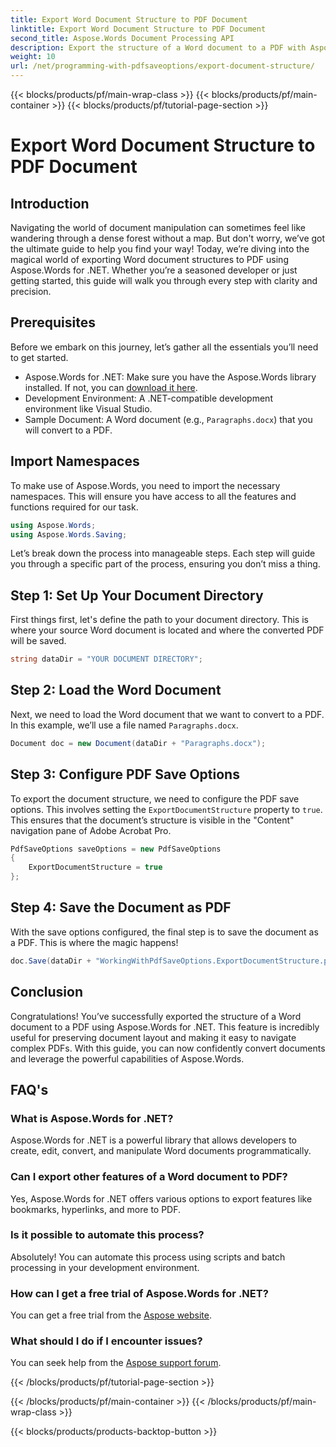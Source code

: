 ```yaml
---
title: Export Word Document Structure to PDF Document
linktitle: Export Word Document Structure to PDF Document
second_title: Aspose.Words Document Processing API
description: Export the structure of a Word document to a PDF with Aspose.Words for .NET. Follow our step-by-step guide to preserve document layout and improve PDF navigation.
weight: 10
url: /net/programming-with-pdfsaveoptions/export-document-structure/
---
```


{{< blocks/products/pf/main-wrap-class >}}
{{< blocks/products/pf/main-container >}}
{{< blocks/products/pf/tutorial-page-section >}}

# Export Word Document Structure to PDF Document

## Introduction

Navigating the world of document manipulation can sometimes feel like wandering through a dense forest without a map. But don't worry, we’ve got the ultimate guide to help you find your way! Today, we’re diving into the magical world of exporting Word document structures to PDF using Aspose.Words for .NET. Whether you’re a seasoned developer or just getting started, this guide will walk you through every step with clarity and precision.

## Prerequisites

Before we embark on this journey, let’s gather all the essentials you’ll need to get started.

- Aspose.Words for .NET: Make sure you have the Aspose.Words library installed. If not, you can [download it here](https://releases.aspose.com/words/net/).
- Development Environment: A .NET-compatible development environment like Visual Studio.
- Sample Document: A Word document (e.g., `Paragraphs.docx`) that you will convert to a PDF.

## Import Namespaces

To make use of Aspose.Words, you need to import the necessary namespaces. This will ensure you have access to all the features and functions required for our task.

```csharp
using Aspose.Words;
using Aspose.Words.Saving;
```

Let’s break down the process into manageable steps. Each step will guide you through a specific part of the process, ensuring you don’t miss a thing.

## Step 1: Set Up Your Document Directory

First things first, let's define the path to your document directory. This is where your source Word document is located and where the converted PDF will be saved.

```csharp
string dataDir = "YOUR DOCUMENT DIRECTORY";
```

## Step 2: Load the Word Document

Next, we need to load the Word document that we want to convert to a PDF. In this example, we’ll use a file named `Paragraphs.docx`.

```csharp
Document doc = new Document(dataDir + "Paragraphs.docx");
```

## Step 3: Configure PDF Save Options

To export the document structure, we need to configure the PDF save options. This involves setting the `ExportDocumentStructure` property to `true`. This ensures that the document’s structure is visible in the "Content" navigation pane of Adobe Acrobat Pro.

```csharp
PdfSaveOptions saveOptions = new PdfSaveOptions
{
    ExportDocumentStructure = true
};
```

## Step 4: Save the Document as PDF

With the save options configured, the final step is to save the document as a PDF. This is where the magic happens!

```csharp
doc.Save(dataDir + "WorkingWithPdfSaveOptions.ExportDocumentStructure.pdf", saveOptions);
```

## Conclusion

Congratulations! You’ve successfully exported the structure of a Word document to a PDF using Aspose.Words for .NET. This feature is incredibly useful for preserving document layout and making it easy to navigate complex PDFs. With this guide, you can now confidently convert documents and leverage the powerful capabilities of Aspose.Words.

## FAQ's

### What is Aspose.Words for .NET?
Aspose.Words for .NET is a powerful library that allows developers to create, edit, convert, and manipulate Word documents programmatically.

### Can I export other features of a Word document to PDF?
Yes, Aspose.Words for .NET offers various options to export features like bookmarks, hyperlinks, and more to PDF.

### Is it possible to automate this process?
Absolutely! You can automate this process using scripts and batch processing in your development environment.

### How can I get a free trial of Aspose.Words for .NET?
You can get a free trial from the [Aspose website](https://releases.aspose.com/).

### What should I do if I encounter issues?
You can seek help from the [Aspose support forum](https://forum.aspose.com/c/words/8).

{{< /blocks/products/pf/tutorial-page-section >}}

{{< /blocks/products/pf/main-container >}}
{{< /blocks/products/pf/main-wrap-class >}}

{{< blocks/products/products-backtop-button >}}
